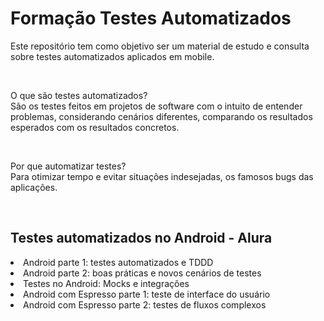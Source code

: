 # Formação Testes Automatizados

<p>Este repositório tem como objetivo ser um material de estudo e consulta sobre testes automatizados aplicados em mobile.</p><br/>

<p>O que são testes automatizados?<br/>
São os testes feitos em projetos de software com o intuito de entender problemas, considerando cenários diferentes, comparando os resultados esperados com os resultados concretos.</p><br/>

<p>Por que automatizar testes?<br/>
Para otimizar tempo e evitar situações indesejadas, os famosos bugs das aplicações.</p><br/>

<h2>Testes automatizados no Android - Alura </h2>
<li>Android parte 1: testes automatizados e TDDD</li>
<li>Android parte 2: boas práticas e novos cenários de testes</li>
<li>Testes no Android: Mocks e integrações</li>
<li>Android com Espresso parte 1: teste de interface do usuário</li>
<li>Android com Espresso parte 2: testes de fluxos complexos</li>

